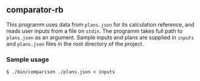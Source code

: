 ## comparator-rb

This programm uses data from `plans.json` for its calculation reference, and reads user inputs from a file on `stdin`. The programm takes full path to `plans.json` as an argument. Sample inputs and plans are supplied in `inputs` and `plans.json` files in the root directory of the project.

### Sample usage

`$ ./bin/comparison ./plans.json < inputs`  